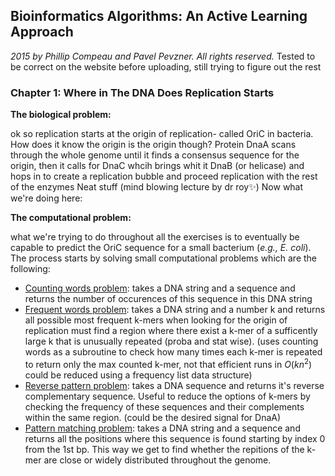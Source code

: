 ## Bioinformatics Algorithms: An Active Learning Approach

*2015 by Phillip Compeau and Pavel Pevzner. All rights reserved.*
Tested to be correct on the website before uploading, still trying to figure out the rest

### Chapter 1: Where in The DNA Does Replication Starts

**The biological problem:**

ok so replication starts at the origin of replication- called OriC in bacteria. How does it know the origin is the origin though? 
Protein DnaA scans through the whole genome until it finds a consensus sequence for the origin, then it calls for DnaC whcih brings whit it DnaB (or helicase) and hops in to create a replication bubble and proceed replication with the rest of the enzymes
Neat stuff (mind blowing lecture by dr roy✨)
Now what we're doing here:

**The computational problem:**

what we're trying to do throughout all the exercises is to eventually be capable to predict the OriC sequence for a small bacterium (*e.g., E. coli*).
The process starts by solving small computational problems which are the following:
- [Counting words problem](ba1a.py): takes a DNA string and a sequence and returns the number of occurences of this sequence in this DNA string
- [Frequent words problem](ba1b.py): takes a DNA string and a number k and returns all possible most frequent k-mers 
when looking for the origin of replication must find a region where there exist a k-mer of a sufficently large k that is unusually repeated (proba and stat wise).
(uses counting words as a subroutine to check how many times each k-mer is repeated to return only the max counted k-mer, not that efficient runs in $O(kn^2)$ could be reduced using a frequency list data structure)
- [Reverse pattern problem](ba1c.py): takes a DNA sequence and returns it's reverse complementary sequence. Useful to reduce the options of k-mers by checking the frequency of these sequences and their complements within the same region.
(could be the desired signal for DnaA)
- [Pattern matching problem](ba1d.py): takes a DNA string and a sequence and returns all the positions where this sequence is found starting by index 0 from the 1st bp.
This way we get to find whether the repitions of the k-mer are close or widely distributed throughout the genome.
